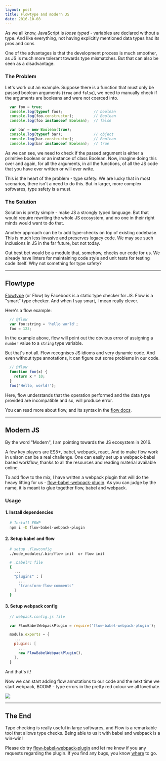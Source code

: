 ```yaml
---
layout: post
title: Flowtype and modern JS
date: 2016-10-08
---
```


As we all know, JavaScript is *loose typed* - variables are declared without a type.
And like everything, not having explicitly mentioned data types had its pros and cons.

One of the advantages is that the development process is much smoother, as JS is much more tolerant towards type mismatches.
But that can also be seen as a disadvantage.

<!-- preview -->

### The Problem

Let's work out an example.
Suppose there is a function that must only be passed boolean arguments (`true` and `false`), we need to manually check if the arguments are booleans and were not coerced into.

```js
  var foo = true;
  console.log(typeof foo);              // boolean
  console.log(foo.constructor);         // Boolean
  console.log(foo instanceof Boolean);  // false

  var bar = new Boolean(true);
  console.log(typeof bar);              // object
  console.log(bar.constructor);         // Boolean
  console.log(bar instanceof Boolean);  // true
```

As we can see, we need to check if the passed argument is either a primitive boolean or an instance of class Boolean.
Now, imagine doing this over and again, for all the arguments, in all the functions, of all the JS code that you have ever written or will ever write.

This is the heart of the problem - type safety.
We are lucky that in most scenarios, there isn't a need to do this.
But in larger, more complex softwares, type safety is a must.

### The Solution

Solution is pretty simple - make JS a strongly typed language.
But that would require rewriting the whole JS ecosystem, and no one in their right minds would want to do that.

Another approach can be to add type-checks on top of existing codebase.
This is much less invasive and preserves legacy code.
We may see such inclusions in JS in the far future, but not today.

Out best bet would be a module that, somehow, checks our code for us.
We already have linters for maintaining code style and unit tests for testing code itself.
Why not something for type safety?

---

## Flowtype

[Flowtype] (or Flow) by Facebook is a static type checker for JS.
Flow is a "smart" type checker.
And when I say smart, I mean really clever.

Here's a flow example:

```js
  // @flow
  var foo:string = 'hello world';
  foo = 123;
```

In the example above, flow will point out the obvious error of assigning a `number` value to a `string` type variable.

But that's not all.
Flow recognises JS idioms and very dynamic code.
And even without type annotations, it can figure out some problems in our code.

```js
  // @flow
  function foo(x) {
    return x * 10;
  }
  foo('Hello, world!');
```

Here, flow understands that the operation performed and the data type provided are incompatible and so, will produce error.

You can read more about flow, and its syntax in the [flow docs].

---

## Modern JS

By the word "Modern", I am pointing towards the JS ecosystem in 2016.

A few key players are ES5+, babel, webpack, react.
And to make flow work in unison can be a real challenge.
One can easily set up a webpack-babel based workflow, thanks to all the resources and reading material available online.

To add flow to the mix, I have written a webpack plugin that will do the heavy lifting for us - [flow-babel-webpack-plugin].
As you can judge by the name, it is meant to glue together flow, babel and webpack.

### Usage

#### 1. Install dependencies

```sh
  # Install FBWP
  npm i -D flow-babel-webpack-plugin
```

#### 2. Setup babel and flow
```sh
  # setup .flowconfig
  ./node_modules/.bin/flow init  or flow init

  # .babelrc file
  {
    ...
    "plugins" : [
      ...
      "transform-flow-comments"
    ]
  }
```

#### 3. Setup webpack config

```js
  // webpack.config.js file

  var FlowBabelWebpackPlugin = require('flow-babel-webpack-plugin');

  module.exports = {
    ...
    plugins: [
      ...
      new FlowBabelWebpackPlugin(),
    ],
  }
```

And that's it!

Now we can start adding flow annotations to our code and the next time we start webpack, BOOM! - type errors in the pretty red colour we all love/hate.

![]({{site.baseurl}}/img/demo.png)

---

## The End

Type checking is really useful in large softwares, and Flow is a remarkable tool that allows type checks.
Being able to us it with babel and webpack is a win-win!

Please do try [flow-babel-webpack-plugin] and let me know if you any requests regarding the plugin.
If you find any bugs, you know [where][issues] to go.

[Flowtype]: https://flowtype.org
[flow docs]: https://flowtype.org/docs
[flow-babel-webpack-plugin]: https://github.com/zhirzh/flow-babel-webpack-plugin
[issues]: https://github.com/zhirzh/flow-babel-webpack-plugin/issues
